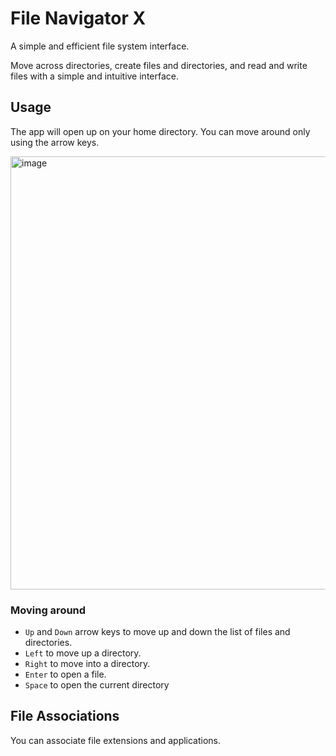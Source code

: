 # File Navigator X

A simple and efficient file system interface. 

Move across directories, create files and directories, and read and write files with a simple and intuitive interface.

## Usage

The app will open up on your home directory. You can move around only using the arrow keys.

<img width="693" alt="image" src="https://user-images.githubusercontent.com/34327253/235377958-b60cd56b-9506-4dbc-9e0f-9ad13db64852.png">

### Moving around

- `Up` and `Down` arrow keys to move up and down the list of files and directories.
- `Left` to move up a directory.
- `Right` to move into a directory.
- `Enter` to open a file.
- `Space` to open the current directory

<!-- TODO ### Creating files and directories -->

## File Associations

You can associate file extensions and applications.

<!-- TODO: Setup config file. For now modify file_associations.dart -->

<!-- For example, you can associate `.py` files with `python3` and `.md` files with `vim`. To do so, create a file called `.fnxrc` in your home directory and add the following lines:

```
.py python3
.md vim
``` -->




